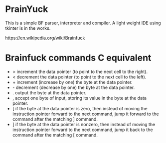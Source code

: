 # PrainYuck
This is a simple BF parser, interpreter and compiler.  A light weight IDE using tkinter is in the works.

https://en.wikipedia.org/wiki/Brainfuck
# Brainfuck commands	C equivalent
* \>	increment the data pointer (to point to the next cell to the right).
* \<	decrement the data pointer (to point to the next cell to the left).
* \+	increment (increase by one) the byte at the data pointer.
* \-	decrement (decrease by one) the byte at the data pointer.
* .	output the byte at the data pointer.
* ,	accept one byte of input, storing its value in the byte at the data pointer.
* [	if the byte at the data pointer is zero, then instead of moving the instruction pointer forward to the next command, jump it forward to the command after the matching ] command.
* ]	if the byte at the data pointer is nonzero, then instead of moving the instruction pointer forward to the next command, jump it back to the command after the matching [ command.
